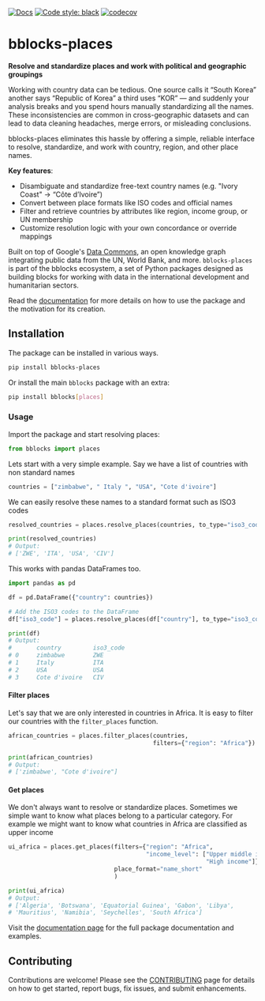 [![Docs](https://img.shields.io/badge/docs-bblocks-blue)](https://docs.one.org/tools/bblocks/places/)
[![Code style: black](https://img.shields.io/badge/code%20style-black-000000.svg)](https://github.com/psf/black)
[![codecov](https://codecov.io/gh/ONEcampaign/bblocks-places/graph/badge.svg?token=3ONEA8JQTC)](https://codecov.io/gh/ONEcampaign/bblocks-places)


# bblocks-places

__Resolve and standardize places and work with political and geographic groupings__

Working with country data can be tedious. One source calls it “South Korea” another says 
“Republic of Korea” a third uses “KOR” — and suddenly your analysis breaks and you spend hours 
manually standardizing all the names. These inconsistencies are common in cross-geographic datasets 
and can lead to data cleaning headaches, merge errors, or misleading conclusions.

bblocks-places eliminates this hassle by offering a simple, reliable interface to resolve, 
standardize, and work with country, region, and other place names.

__Key features__:

- Disambiguate and standardize free-text country names (e.g. "Ivory Coast" → “Côte d’Ivoire”)
- Convert between place formats like ISO codes and official names
- Filter and retrieve countries by attributes like region, income group, or UN membership
- Customize resolution logic with your own concordance or override mappings 


Built on top of Google's [Data Commons](https://datacommons.org/), an open knowledge graph integrating public data from the
UN, World Bank, and more. `bblocks-places` is part of the bblocks ecosystem, 
a set of Python packages designed as building blocks for working with data in the international development 
and humanitarian sectors.

Read the [documentation](https://docs.one.org/tools/bblocks/places/)
for more details on how to use the package and the motivation for its creation.

## Installation

The package can be installed in various ways. 

```bash
pip install bblocks-places
```

Or install the main `bblocks` package with an extra:

```bash
pip install bblocks[places]
```

### Usage

Import the package and start resolving places:

```python
from bblocks import places
```

Lets start with a very simple example. Say we have a list of countries with non standard names

```python
countries = ["zimbabwe", " Italy ", "USA", "Cote d'ivoire"]
```

We can easily resolve these names to a standard format such as ISO3 codes

```python
resolved_countries = places.resolve_places(countries, to_type="iso3_code")

print(resolved_countries)
# Output:
# ['ZWE', 'ITA', 'USA', 'CIV']
```

This works with pandas DataFrames too.

```python title="Resolving places in pandas DataFrames"
import pandas as pd

df = pd.DataFrame({"country": countries})

# Add the ISO3 codes to the DataFrame
df["iso3_code"] = places.resolve_places(df["country"], to_type="iso3_code")

print(df)
# Output:
#       country         iso3_code
# 0     zimbabwe        ZWE
# 1     Italy           ITA
# 2     USA             USA
# 3     Cote d'ivoire   CIV
```

#### Filter places

Let's say that we are only interested in countries in Africa. It is easy to filter our countries with the
`filter_places` function.

```python title="Filter for African countries"
african_countries = places.filter_places(countries,
                                         filters={"region": "Africa"})

print(african_countries)
# Output:
# ['zimbabwe', "Cote d'ivoire"]
```

#### Get places

We don't always want to resolve or standardize places. Sometimes we simple want to know what places belong to a 
particular category. For example we might want to know what countries in Africa are classified as upper income

```python
ui_africa = places.get_places(filters={"region": "Africa", 
                                       "income_level": ["Upper middle income", 
                                                        "High income"]}, 
                              place_format="name_short"
                              )

print(ui_africa)
# Output:
# ['Algeria', 'Botswana', 'Equatorial Guinea', 'Gabon', 'Libya',
# 'Mauritius', 'Namibia', 'Seychelles', 'South Africa']
```

Visit the [documentation page](https://docs.one.org/tools/bblocks/places/) for the full package documentation and examples.

## Contributing
Contributions are welcome! Please see the
[CONTRIBUTING](https://github.com/ONEcampaign/bblocks-places/blob/main/CONTRIBUTING.md) 
page for details on how to get started, report bugs, fix issues, and submit enhancements.